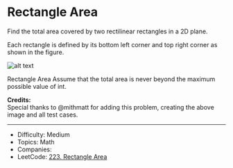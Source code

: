 # Rectangle Area

Find the total area covered by two rectilinear rectangles in a 2D plane.

Each rectangle is defined by its bottom left corner and top right corner as shown in the figure.

![alt text](rectangle_area.png)

Rectangle Area
Assume that the total area is never beyond the maximum possible value of int.

**Credits:**  
Special thanks to @mithmatt for adding this problem, creating the above image and all test cases.

---

* Difficulty: Medium
* Topics: Math
* Companies: 
* LeetCode: [223. Rectangle Area](https://leetcode.com/problems/rectangle-area/description/)
